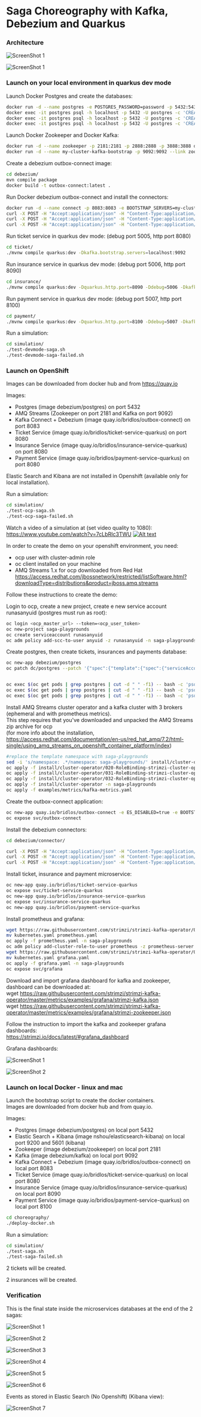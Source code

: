 Saga Choreography with Kafka, Debezium and Quarkus
=============================

### Architecture

![ScreenShot 1](images/saga1.png)

![ScreenShot 1](images/saga2.png)

### Launch on your local environment in quarkus dev mode

Launch Docker Postgres and create the databases:

```bash
docker run -d --name postgres -e POSTGRES_PASSWORD=password -p 5432:5432 debezium/postgres
docker exec -it postgres psql -h localhost -p 5432 -U postgres -c 'CREATE DATABASE tickets;'
docker exec -it postgres psql -h localhost -p 5432 -U postgres -c 'CREATE DATABASE payments;'
docker exec -it postgres psql -h localhost -p 5432 -U postgres -c 'CREATE DATABASE insurances;'
```

Launch Docker Zookeeper and Docker Kafka:

```bash
docker run -d --name zookeeper -p 2181:2181 -p 2888:2888 -p 3888:3888 debezium/zookeeper
docker run -d --name my-cluster-kafka-bootstrap -p 9092:9092 --link zookeeper:zookeeper debezium/kafka
```

Create a debezium outbox-connect image:

```bash
cd debezium/
mvn compile package
docker build -t outbox-connect:latest .
```

Run Docker debezium outbox-connect and install the connectors:

```bash
docker run -d --name connect -p 8083:8083 -e BOOTSTRAP_SERVERS=my-cluster-kafka-bootstrap:9092 -e GROUP_ID=1 -e CONNECT_KEY_CONVERTER_SCHEMAS_ENABLE=false -e CONNECT_VALUE_CONVERTER_SCHEMAS_ENABLE=false -e CONFIG_STORAGE_TOPIC=my-connect-configs -e OFFSET_STORAGE_TOPIC=my-connect-offsets -e ADVERTISED_HOST_NAME=${DOCKER_HOST} --link zookeeper:zookeeper --link postgres:postgres --link my-cluster-kafka-bootstrap:my-cluster-kafka-bootstrap outbox-connect
curl -X POST -H "Accept:application/json" -H "Content-Type:application/json" localhost:8083/connectors/ -d @connector/ticket-connector.json
curl -X POST -H "Accept:application/json" -H "Content-Type:application/json" localhost:8083/connectors/ -d @connector/order-connector.json
curl -X POST -H "Accept:application/json" -H "Content-Type:application/json" localhost:8083/connectors/ -d @connector/payment-connector.json
```

Run ticket service in quarkus dev mode: (debug port 5005, http port 8080)

```bash
cd ticket/
./mvnw compile quarkus:dev -Dkafka.bootstrap.servers=localhost:9092
```

Run insurance service in quarkus dev mode: (debug port 5006, http port 8090)

```bash
cd insurance/
./mvnw compile quarkus:dev -Dquarkus.http.port=8090 -Ddebug=5006 -Dkafka.bootstrap.servers=localhost:9092
```

Run payment service in quarkus dev mode: (debug port 5007, http port 8100)

```bash
cd payment/
./mvnw compile quarkus:dev -Dquarkus.http.port=8100 -Ddebug=5007 -Dkafka.bootstrap.servers=localhost:9092
```

 Run a simulation:

```bash
cd simulation/
./test-devmode-saga.sh
./test-devmode-saga-failed.sh
```


### Launch on OpenShift

Images can be downloaded from docker hub and from https://quay.io

Images:
 - Postgres (image debezium/postgres) on port 5432
 - AMQ Streams (Zookeeper on port 2181 and Kafka on port 9092)
 - Kafka Connect + Debezium (image quay.io/bridlos/outbox-connect) on port 8083
 - Ticket Service (image quay.io/bridlos/ticket-service-quarkus) on port 8080
 - Insurance Service (image quay.io/bridlos/insurance-service-quarkus) on port 8080
 - Payment Service (image quay.io/bridlos/payment-service-quarkus) on port 8080

 Elastic Search and Kibana are not installed in Openshift (available only for local installation).

 Run a simulation:

```bash
cd simulation/
./test-ocp-saga.sh
./test-ocp-saga-failed.sh
```

Watch a video of a simulation at (set video quality to 1080):<br>
https://www.youtube.com/watch?v=7cLbRIc3TWU
[![Alt text](http://www.myiconfinder.com/uploads/iconsets/32-32-3a1eef40f04875d93dd6545f2f1b727e-youtube.png)](https://www.youtube.com/watch?v=7cLbRIc3TWU)

In order to create the demo on your openshift environment, you need:
 - ocp user with cluster-admin role
 - oc client installed on your machine
 - AMQ Streams 1.x for ocp downloaded from Red Hat<br>
 https://access.redhat.com/jbossnetwork/restricted/listSoftware.html?downloadType=distributions&product=jboss.amq.streams

Follow these instructions to create the demo:

Login to ocp, create a new project, create e new service account runasanyuid (postgres must run as root):
```bash
oc login <ocp_master_url> --token=<ocp_user_token>
oc new-project saga-playgrounds
oc create serviceaccount runasanyuid
oc adm policy add-scc-to-user anyuid -z runasanyuid -n saga-playgrounds
```

Create postgres, then create tickets, insurances and payments database:
```bash
oc new-app debezium/postgres
oc patch dc/postgres --patch '{"spec":{"template":{"spec":{"serviceAccountName": "runasanyuid"}}}}'


oc exec $(oc get pods | grep postgres | cut -d " " -f1) -- bash -c 'psql -h localhost -p 5432 -U postgres -c "CREATE DATABASE tickets;"'
oc exec $(oc get pods | grep postgres | cut -d " " -f1) -- bash -c 'psql -h localhost -p 5432 -U postgres -c "CREATE DATABASE payments;"'
oc exec $(oc get pods | grep postgres | cut -d " " -f1) -- bash -c 'psql -h localhost -p 5432 -U postgres -c "CREATE DATABASE insurances;"'
```

Install AMQ Streams cluster operator and a kafka cluster with 3 brokers (ephemeral and with prometheus metrics).<br>
This step requires that you've downloaded and unpacked the AMQ Streams zip archive for ocp <br>
(for more info about the installation, https://access.redhat.com/documentation/en-us/red_hat_amq/7.2/html-single/using_amq_streams_on_openshift_container_platform/index)


```bash
#replace the template namespace with saga-playgrounds
sed -i 's/namespace: .*/namespace: saga-playgrounds/' install/cluster-operator/*RoleBinding*.yaml
oc apply -f install/cluster-operator/020-RoleBinding-strimzi-cluster-operator.yaml -n saga-playgrounds
oc apply -f install/cluster-operator/031-RoleBinding-strimzi-cluster-operator-entity-operator-delegation.yaml -n saga-playgrounds
oc apply -f install/cluster-operator/032-RoleBinding-strimzi-cluster-operator-topic-operator-delegation.yaml -n saga-playgrounds
oc apply -f install/cluster-operator -n saga-playgrounds
oc apply -f examples/metrics/kafka-metrics.yaml
```

Create the outbox-connect application:
```bash
oc new-app quay.io/bridlos/outbox-connect -e ES_DISABLED=true -e BOOTSTRAP_SERVERS=my-cluster-kafka-bootstrap:9092 -e GROUP_ID=1 -e CONNECT_KEY_CONVERTER_SCHEMAS_ENABLE=false -e CONNECT_VALUE_CONVERTER_SCHEMAS_ENABLE=false -e CONFIG_STORAGE_TOPIC=my-connect-configs -e OFFSET_STORAGE_TOPIC=my-connect-offsets
oc expose svc/outbox-connect
```

Install the debezium connectors:
```bash
cd debezium/connector/

curl -X POST -H "Accept:application/json" -H "Content-Type:application/json" http://<outbox-connect-url>/connectors/ -d @ticket-connector.json
curl -X POST -H "Accept:application/json" -H "Content-Type:application/json" http://<outbox-connect-url>/connectors/ -d @order-connector.json
curl -X POST -H "Accept:application/json" -H "Content-Type:application/json" http://<outbox-connect-url>/connectors/ -d @payment-connector.json
```

Install ticket, insurance and payment microservice:
```bash
oc new-app quay.io/bridlos/ticket-service-quarkus
oc expose svc/ticket-service-quarkus
oc new-app quay.io/bridlos/insurance-service-quarkus
oc expose svc/insurance-service-quarkus
oc new-app quay.io/bridlos/payment-service-quarkus
```

Install prometheus and grafana:
```bash
wget https://raw.githubusercontent.com/strimzi/strimzi-kafka-operator/0.10.0/metrics/examples/prometheus/kubernetes.yaml
mv kubernetes.yaml prometheus.yaml
oc apply -f prometheus.yaml -n saga-playgrounds
oc adm policy add-cluster-role-to-user prometheus -z prometheus-server
wget https://raw.githubusercontent.com/strimzi/strimzi-kafka-operator/0.10.0/metrics/examples/grafana/kubernetes.yaml
mv kubernetes.yaml grafana.yaml
oc apply -f grafana.yaml -n saga-playgrounds
oc expose svc/grafana
```

Download and import grafana dashboard for kafka and zookeeper, dashboard can be downloaded at:<br>
wget https://raw.githubusercontent.com/strimzi/strimzi-kafka-operator/master/metrics/examples/grafana/strimzi-kafka.json<br>
wget https://raw.githubusercontent.com/strimzi/strimzi-kafka-operator/master/metrics/examples/grafana/strimzi-zookeeper.json

Follow the instruction to import the kafka and zookeeper grafana dashboards:<br>
https://strimzi.io/docs/latest/#grafana_dashboard

Grafana dashboards:

![ScreenShot 1](images/kafka.png)

![ScreenShot 2](images/zookeeper.png)


### Launch on local Docker - linux and mac

Launch the bootstrap script to create the docker containers.<br>
Images are downloaded from docker hub and from quay.io.

Images:
 - Postgres (image debezium/postgres) on local port 5432
 - Elastic Search + Kibana (image nshou/elasticsearch-kibana) on local port 9200 and 5601 (kibana)
 - Zookeeper (image debezium/zookeeper) on local port 2181
 - Kafka (image debezium/kafka) on local port 9092
 - Kafka Connect + Debezium (image quay.io/bridlos/outbox-connect) on local port 8083
 - Ticket Service (image quay.io/bridlos/ticket-service-quarkus) on local port 8080
 - Insurance Service (image quay.io/bridlos/insurance-service-quarkus) on local port 8090
 - Payment Service (image quay.io/bridlos/payment-service-quarkus) on local port 8100

```bash
cd choreography/
./deploy-docker.sh
```

Run a simulation:

```bash
cd simulation/
./test-saga.sh
./test-saga-failed.sh
```

2 tickets will be created.

2 insurances will be created.

### Verification

This is the final state inside the microservices databases at the end of the 2 sagas:

![ScreenShot 1](images/ticketevent.png)

![ScreenShot 2](images/orderevent.png)

![ScreenShot 3](images/paymentevent.png)

![ScreenShot 4](images/tickettable.png)

![ScreenShot 5](images/insurancetable.png)

![ScreenShot 6](images/accounttable.png)

Events as stored in Elastic Search (No Openshift) (Kibana view):

![ScreenShot 7](images/kibana.png)
